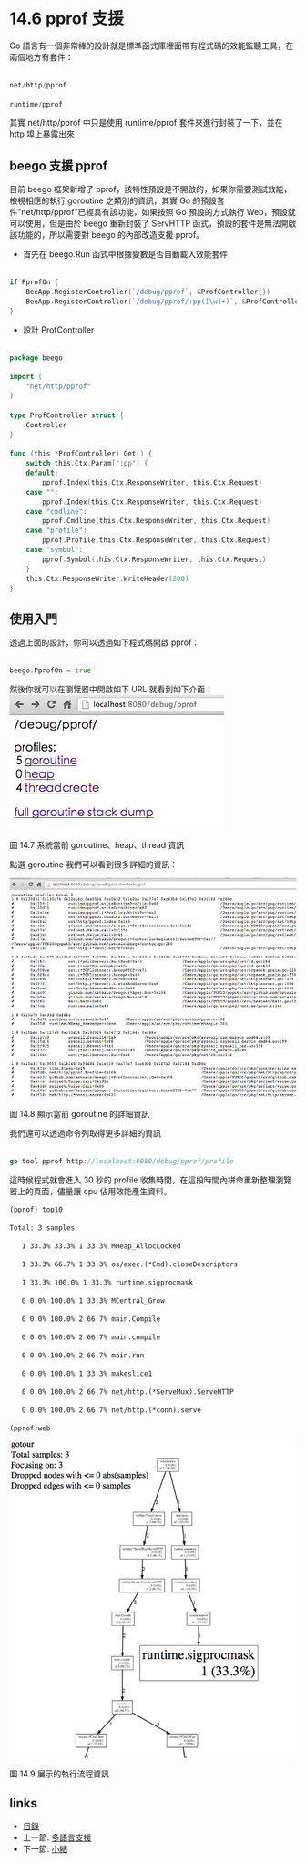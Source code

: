 # 14.6 pprof 支援
Go 語言有一個非常棒的設計就是標準函式庫裡面帶有程式碼的效能監聽工具，在兩個地方有套件：
```Go

net/http/pprof

runtime/pprof
```
其實 net/http/pprof 中只是使用 runtime/pprof 套件來進行封裝了一下，並在 http 埠上暴露出來

## beego 支援 pprof

目前 beego 框架新增了 pprof，該特性預設是不開啟的，如果你需要測試效能，檢視相應的執行 goroutine 之類別的資訊，其實 Go 的預設套件"net/http/pprof"已經具有該功能，如果按照 Go 預設的方式執行 Web，預設就可以使用，但是由於 beego 重新封裝了 ServHTTP 函式，預設的套件是無法開啟該功能的，所以需要對 beego 的內部改造支援 pprof。

- 首先在 beego.Run 函式中根據變數是否自動載入效能套件

```Go

if PprofOn {
	BeeApp.RegisterController(`/debug/pprof`, &ProfController{})
	BeeApp.RegisterController(`/debug/pprof/:pp([\w]+)`, &ProfController{})
}
```
- 設計 ProfController

```Go

package beego

import (
	"net/http/pprof"
)

type ProfController struct {
	Controller
}

func (this *ProfController) Get() {
	switch this.Ctx.Param[":pp"] {
	default:
		pprof.Index(this.Ctx.ResponseWriter, this.Ctx.Request)
	case "":
		pprof.Index(this.Ctx.ResponseWriter, this.Ctx.Request)
	case "cmdline":
		pprof.Cmdline(this.Ctx.ResponseWriter, this.Ctx.Request)
	case "profile":
		pprof.Profile(this.Ctx.ResponseWriter, this.Ctx.Request)
	case "symbol":
		pprof.Symbol(this.Ctx.ResponseWriter, this.Ctx.Request)
	}
	this.Ctx.ResponseWriter.WriteHeader(200)
}

```
## 使用入門

透過上面的設計，你可以透過如下程式碼開啟 pprof：
```Go

beego.PprofOn = true
```
然後你就可以在瀏覽器中開啟如下 URL 就看到如下介面：
![](images/14.6.pprof.png)

圖 14.7 系統當前 goroutine、heap、thread 資訊

點選 goroutine 我們可以看到很多詳細的資訊：

![](images/14.6.pprof2.png)

圖 14.8 顯示當前 goroutine 的詳細資訊

我們還可以透過命令列取得更多詳細的資訊
```Go

go tool pprof http://localhost:8080/debug/pprof/profile
```
這時候程式就會進入 30 秒的 profile 收集時間，在這段時間內拼命重新整理瀏覽器上的頁面，儘量讓 cpu 佔用效能產生資料。

	(pprof) top10

	Total: 3 samples

       1 33.3% 33.3% 1 33.3% MHeap_AllocLocked

       1 33.3% 66.7% 1 33.3% os/exec.(*Cmd).closeDescriptors

       1 33.3% 100.0% 1 33.3% runtime.sigprocmask

       0 0.0% 100.0% 1 33.3% MCentral_Grow

       0 0.0% 100.0% 2 66.7% main.Compile

       0 0.0% 100.0% 2 66.7% main.compile

       0 0.0% 100.0% 2 66.7% main.run

       0 0.0% 100.0% 1 33.3% makeslice1

       0 0.0% 100.0% 2 66.7% net/http.(*ServeMux).ServeHTTP

       0 0.0% 100.0% 2 66.7% net/http.(*conn).serve

	(pprof)web

![](images/14.6.pprof3.png)

圖 14.9 展示的執行流程資訊

## links
   * [目錄](<preface.md>)
   * 上一節: [多語言支援](<14.5.md>)
   * 下一節: [小結](<14.7.md>)
